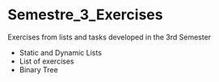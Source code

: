 # Semestre_3_Exercises
Exercises from lists and tasks developed in the 3rd Semester

- Static and Dynamic Lists
- List of exercises
- Binary Tree
